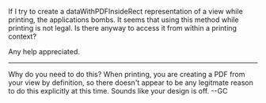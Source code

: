 If I try to create a dataWithPDFInsideRect representation of a view while printing, the applications bombs. It seems that using this method while printing is not legal. Is there anyway to access it from within a printing context?

Any help appreciated.

----

Why do you need to do this? When printing, you are creating a PDF from your view by definition, so there doesn't appear to be any legitmate reason to do this explicitly at this time. Sounds like your design is off. --GC